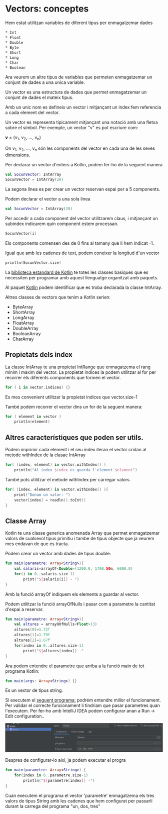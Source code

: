 # Vectors: conceptes

Hem estat utilitzan variables de diferent tipus per enmagatzemar dades

	* Int
	* Float
	* Double
	* Byte
	* Short
	* Long
	* Char
	* Boolean

Ara veurem un altre tipus de variables que permeten enmagatzemar un conjunt de dades a una unica variable.

Un vector es una estructura de dades que permet enmagatzemar un conjunt de dades el mateix tipus.

Amb un unic nom es defineix un vector i mitjançant un index fem referencia a cada element del vector.

Un vector es representa típicament mitjançant una notació amb una fletxa sobre el símbol. Per exemple, un vector "v" es pot escriure com:

**v** = (v<sub>1</sub>, v<sub>2</sub>, ..., v<sub>n</sub>)

On v<sub>1</sub>, v<sub>2</sub>, ..., v<sub>n</sub> són les components del vector en cada una de les seves dimensions.

Per declarar un vector d'enters a Kotlin, podem fer-ho  de la seguent manera

```kotlin
val SocunVector: IntArray
SocunVector = IntArray(20)
```
La segona línea es per crear un vector reservan espai per a 5 components.

Podem declarar el vector a una sola linea

```kotlin
val SocunVector = IntArray(20)
```

Per accedir a cada component del vector utilitzarem claus, i mitjançant un subindex indicarem quin component estem processan.

```kotlin
SocunVector[i]
```
Els components comensen des de 0 fins al tamany que li hem indicat -1.

Igual que amb les cadenes de text, podem coneixer la longitud d'un vector

```kotlin
println(SocunVector.size)
```

La [biblioteca estandard de Kotlin](https://kotlinlang.org/api/latest/jvm/stdlib/) te totes les classes basiques que es necessiten per programar amb aquest llenguatge organitzat amb paquets.

Al paquet [Kotlin](https://kotlinlang.org/api/latest/jvm/stdlib/kotlin/) podem identificar que es troba declarada la classe IntArray.

Altres classes de vectors que tenim a Kotlin serien:

- ByteArray
- ShortArray
- LongArray
- FloatArray
- DoubleArray
- BooleanArray
- CharArray

## Propietats dels index
La classe IntArray te una propietat IntRange que enmagatzema el rang minim i maxim del vector. La propietat indices la podem utilitzar al for per recorrer els diferents components que formen el vector.

```kotlin
for ( i in vector.indices) {}
```
Es mes convenient utilitzar la propietat indices que vector.size-1

També podem recorrer el vector dins un for de la seguent manera:

```kotlin
for ( element in vector )
	println(element)
```

## Altres característiques que poden ser utils.

Podem imprimir cada element i el seu index iteran el vector cridan al metode  withIndex de la clasae IntArray

```kotlin
for( (index, element) in vector.withIndex() )
	println("Al index $index es guarda l'element $element")
```

També pots utilitzar el metode withIndex per carregar valors.

```kotlin
for( (index, element) in vector.withIndex() ){
	print("Donam un valor: ")
	vector[index] = readln().toInt()
}
```

## Classe Array

Kotlin te una classe generica anomenada Array que permet enmagatzemar valors de cualsevol tipus primitiu i tambe de tipus objecte que ja veurem mes endavan de que es tracta.

Podem  crear un vector amb dades de tipus double:

```kotlin
fun main(parametre: Array<String>){
	val salaris=arrayOf<Double>(1200.0, 1700.50m, 6000.0)
	for(i in 0..salaris.size-1)
		print("${salaris[i]} - ")
}
```

Amb la funció arrayOf indiquem els elements a guardar al vector.

Podem utilitzar la funció arrayOfNulls i pasar com a parametre la cantitat d'espai a reservar.

```kotlin
fun main(parametre: Array<String>){
	val altures = arrayOOfNulls<Float>(3)
	altures[0]=1.72f
	altures[1]=1.79f
	altures[2]=1.67f
	for(index in 0..altures.size-1)
		print("${altures[index]} -"
}
```

Ara podem entendre el parametre que arriba a la funció main de tot programa Kotlin:

```kotlin
fun main(args: Array<String>) {}
```
Es un vector de tipus string. 

Si executem el [seguent programa:](https://github.com/marcmoiagese/curskotlin/blob/master/20-Vectors_conceptes/Exemple6/src/main/kotlin/Main.kt) podrém entendre millor el funcionament. Per validar el correcte funcionament li tindriam que pasar parametres quan l'executem. Per  fer-ho amb IntelliJ IDEA podem configurar anan a Run -> Edit configuration..

![exemple configuracio](https://github.com/marcmoiagese/curskotlin/blob/master/20-Vectors_conceptes/img/1.png)

Despres de configurar-lo així, ja podem executar el progra 

```kotlin
fun main(parametre: Array<String>) {
    for(index in 0..parametre.size-1)
        println("${parametre[index]} -")
}
```

Cuan executem el programa el vector 'parametre' enmagatzema els tres valors de tipus String amb les cadenes que hem configurat per passarli durant la carrega del programa "un, dos, tres"

